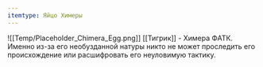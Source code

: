 ```yaml
---
itemtype: Яйцо Химеры
---
```

![[Temp/Placeholder_Chimera_Egg.png]]
[[Тигрик]] - Химера ФАТК. Именно из-за его необузданной натуры никто не может проследить его происхождение или расшифровать его неуловимую тактику.
